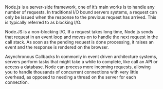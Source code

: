 Node.js is a server-side framework, one of it’s main works is to handle any number of requests.
In traditional I/O bound servers systems, a request can only be issued when the response
to the previous request has arrived. This is typically referred to as blocking I/O.

Node.JS is a non-blocking I/O,
If a request takes long time, Node.js sends that request in an event loop
and moves on to handle the next request in the call stack.
As soon as the pending request is done processing, it raises an event and the
response is rendered on the browser.

Asynchronous Callbacks
In commonly in event driven architecture systems,
servers perform tasks that might take a while to complete,
like call an API or access a database. Node can process more incoming requests,
allowing you to handle thousands of concurrent connections with very little overhead,
as opposed to needing a thread on the server for each connection.